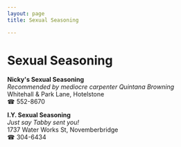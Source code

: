 ```yaml
---
layout: page 
title: Sexual Seasoning

---
```



# Sexual Seasoning


 **Nicky's Sexual Seasoning**  
_Recommended by mediocre carpenter Quintana Browning_  
Whitehall & Park Lane, Hotelstone  
☎ 552-8670

**I.Y. Sexual Seasoning**  
_Just say Tabby sent you!_  
1737 Water Works St, Novemberbridge  
☎ 304-6434

